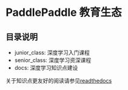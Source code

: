 # PaddlePaddle 教育生态

## 目录说明
* junior_class: 深度学习入门课程
* senior_class: 深度学习资深课程
* docs: 深度学习知识点建设

关于知识点更友好的阅读请参见[readthedocs](https://paddlepedia.readthedocs.io/)
  
